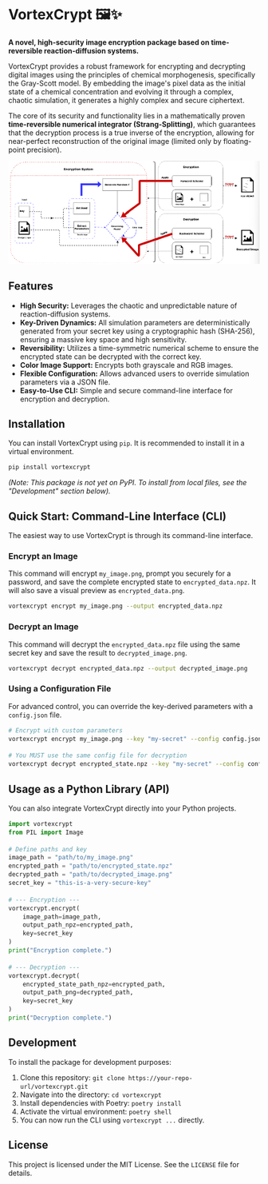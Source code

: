 # VortexCrypt 🖼️✨

**A novel, high-security image encryption package based on time-reversible reaction-diffusion systems.**

VortexCrypt provides a robust framework for encrypting and decrypting digital images using the principles of chemical morphogenesis, specifically the Gray-Scott model. By embedding the image's pixel data as the initial state of a chemical concentration and evolving it through a complex, chaotic simulation, it generates a highly complex and secure ciphertext.

The core of its security and functionality lies in a mathematically proven **time-reversible numerical integrator (Strang-Splitting)**, which guarantees that the decryption process is a true inverse of the encryption, allowing for near-perfect reconstruction of the original image (limited only by floating-point precision).

  ![VortexCrypt Workflow Diagram](docs/images/workflow.png)

## Features

-   **High Security:** Leverages the chaotic and unpredictable nature of reaction-diffusion systems.
-   **Key-Driven Dynamics:** All simulation parameters are deterministically generated from your secret key using a cryptographic hash (SHA-256), ensuring a massive key space and high sensitivity.
-   **Reversibility:** Utilizes a time-symmetric numerical scheme to ensure the encrypted state can be decrypted with the correct key.
-   **Color Image Support:** Encrypts both grayscale and RGB images.
-   **Flexible Configuration:** Allows advanced users to override simulation parameters via a JSON file.
-   **Easy-to-Use CLI:** Simple and secure command-line interface for encryption and decryption.

## Installation

You can install VortexCrypt using `pip`. It is recommended to install it in a virtual environment.

```bash
pip install vortexcrypt
```
*(Note: This package is not yet on PyPI. To install from local files, see the "Development" section below).*

## Quick Start: Command-Line Interface (CLI)

The easiest way to use VortexCrypt is through its command-line interface.

### Encrypt an Image

This command will encrypt `my_image.png`, prompt you securely for a password, and save the complete encrypted state to `encrypted_data.npz`. It will also save a visual preview as `encrypted_data.png`.

```bash
vortexcrypt encrypt my_image.png --output encrypted_data.npz
```

### Decrypt an Image

This command will decrypt the `encrypted_data.npz` file using the same secret key and save the result to `decrypted_image.png`.

```bash
vortexcrypt decrypt encrypted_data.npz --output decrypted_image.png
```

### Using a Configuration File

For advanced control, you can override the key-derived parameters with a `config.json` file.

```bash
# Encrypt with custom parameters
vortexcrypt encrypt my_image.png --key "my-secret" --config config.json

# You MUST use the same config file for decryption
vortexcrypt decrypt encrypted_state.npz --key "my-secret" --config config.json
```

## Usage as a Python Library (API)

You can also integrate VortexCrypt directly into your Python projects.

```python
import vortexcrypt
from PIL import Image

# Define paths and key
image_path = "path/to/my_image.png"
encrypted_path = "path/to/encrypted_state.npz"
decrypted_path = "path/to/decrypted_image.png"
secret_key = "this-is-a-very-secure-key"

# --- Encryption ---
vortexcrypt.encrypt(
    image_path=image_path,
    output_path_npz=encrypted_path,
    key=secret_key
)
print("Encryption complete.")

# --- Decryption ---
vortexcrypt.decrypt(
    encrypted_state_path_npz=encrypted_path,
    output_path_png=decrypted_path,
    key=secret_key
)
print("Decryption complete.")
```

## Development

To install the package for development purposes:

1.  Clone this repository: `git clone https://your-repo-url/vortexcrypt.git`
2.  Navigate into the directory: `cd vortexcrypt`
3.  Install dependencies with Poetry: `poetry install`
4.  Activate the virtual environment: `poetry shell`
5.  You can now run the CLI using `vortexcrypt ...` directly.

## License

This project is licensed under the MIT License. See the `LICENSE` file for details.